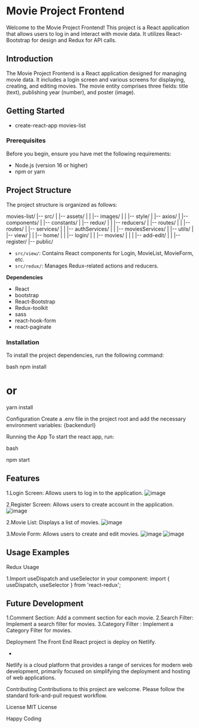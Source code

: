 # Movie Project Frontend

Welcome to the Movie Project Frontend! This project is a React application that allows users to log in and interact with movie data. It utilizes React-Bootstrap for design and Redux for API calls.

## Introduction

The Movie Project Frontend is a React application designed for managing movie data. It includes a login screen and various screens for displaying, creating, and editing movies. The movie entity comprises three fields: title (text), publishing year (number), and poster (image).

## Getting Started
- create-react-app movies-list

### Prerequisites

Before you begin, ensure you have met the following requirements:
- Node.js (version 16 or higher)
- npm or yarn


## Project Structure

The project structure is organized as follows:

movies-list/
|-- src/
| |-- assets/
| | |-- images/
| | |-- style/
| |-- axios/
| |-- components/
| |-- constants/
| |-- redux/
| | |-- reducers/
| |-- routes/
| | |-- routes/
| |-- services/
| | |-- authServices/
| | |-- moviesServices/
| |-- utils/
| |-- view/
| | |-- home/
| | |-- login/
| | |-- movies/
| | | |-- add-edit/
| | |-- register/
|-- public/

* `src/view/`: Contains React components for Login, MovieList, MovieForm, etc.
* `src/redux/`: Manages Redux-related actions and reducers.

**Dependencies**

* React
* bootstrap
* React-Bootstrap
* Redux-toolkit
* sass
* react-hook-form
* react-paginate

### Installation

To install the project dependencies, run the following command:

bash
npm install
# or
yarn install

Configuration
Create a .env file in the project root and add the necessary environment variables:
{backendurl}

Running the App
To start the react app, run:

bash

npm start

## Features
1.Login Screen: Allows users to log in to the application.
![image](https://github.com/sanj123456/Assignment/assets/37290949/0aaccafc-0b00-4671-9c45-676958a9b32a)

2.Register Screen: Allows users to create account in the application.
![image](https://github.com/sanj123456/Assignment/assets/37290949/48efe437-d876-42a7-bef7-7d72fa86d462)

2.Movie List: Displays a list of movies.
![image](https://github.com/sanj123456/Assignment/assets/37290949/e7f773ad-9b43-4b4e-a115-0ed76537c4dd)

3.Movie Form: Allows users to create and edit movies.
![image](https://github.com/sanj123456/Assignment/assets/37290949/5a4be9ed-eb8a-456f-b72b-94af8593fb25)
![image](https://github.com/sanj123456/Assignment/assets/37290949/40764e8a-8d6c-4247-8be3-5a080b4dc62c)


## Usage Examples

Redux Usage

1.Import useDispatch and useSelector in your component:
import { useDispatch, useSelector } from 'react-redux';

## Future Development
1.Comment Section: Add a comment section for each movie.
2.Search Filter: Implement a search filter for movies.
3.Category Filter : Implement a Category Filter for movies.

Deployment
The Front End React project is deploy on Netlify.

-
Netlify is a cloud platform that provides a range of services for modern web development, primarily focused on simplifying the deployment and hosting of web applications. 

Contributing
Contributions to this project are welcome. Please follow the standard fork-and-pull request workflow.

License
MIT License

Happy Coding
